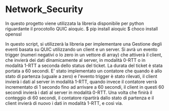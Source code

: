 # Network_Security

In questo progetto viene utilizzata la libreria disponibile per python riguardante il procotollo QUIC aioquic. 
$ pip install aioquic
$ choco install openssl

In questo script, si utilizzerà la libreria per implementare una Gestione degli eventi basata su QUIC utilizzando un client e un server. Si avrà un evento trigger (numeri negativi o lo zero in un vettore di array) che attiverà il client, che invierà dei dati dinamicamente al server, in modalità 0-RTT o in modalità 1-RTT a seconda dello status del ticket. La durata del ticket è stata portata a 60 secondi. E' stato implementato un contatore che quando è allo stato di partenza (uguale a zero) e l'evento trigger è stato rilevati, il client invierà i dati al server in modalità 1-RTT, quando invece il contatore verrà incrementato di 1 secondo fino ad arrivare a 60 secondi, il client in questi 60 secondi invierà i dati al server in modalità 0-RTT. Una volta che finirà il conteggio di 60 secondi, il contatore ripartirà dallo stato di partenza e il client invierà di nuovo i dati in modalità 1-RTT, e così via.


